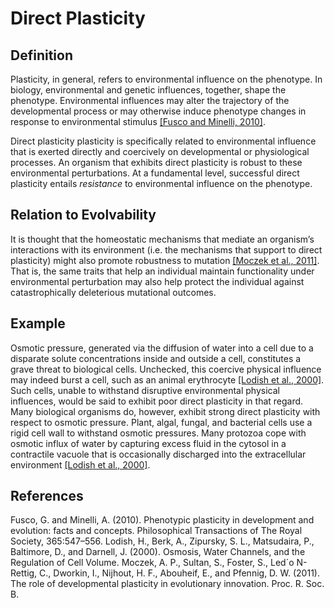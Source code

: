 Direct Plasticity
=================

Definition
----------

Plasticity, in general, refers to environmental influence on the phenotype.
In biology, environmental and genetic influences, together, shape the phenotype.
Environmental influences may alter the trajectory of the developmental process or may otherwise induce phenotype changes in response to environmental stimulus [[Fusco and Minelli, 2010]](#Fusco2010PhenotypicConcepts).

Direct plasticity plasticity is specifically related to environmental influence that is exerted directly and coercively on developmental or physiological processes.
An organism that exhibits direct plasticity is robust to these environmental perturbations.
At a fundamental level, successful direct plasticity entails *resistance* to environmental influence on the phenotype.

Relation to Evolvability
------------------------

It is thought that the homeostatic mechanisms that mediate an organism’s interactions with its environment (i.e.
the mechanisms that support to direct plasticity) might also promote robustness to mutation [[Moczek et al., 2011]](#Moczek2011TheInnovation).
That is, the same traits that help an individual maintain functionality under environmental perturbation may also help protect the individual against catastrophically deleterious mutational outcomes.

Example
-------

Osmotic pressure, generated via the diffusion of water into a cell due to a disparate solute concentrations inside and outside a cell, constitutes a grave threat to biological cells.
Unchecked, this coercive physical influence may indeed burst a cell, such as an animal erythrocyte [[Lodish et al., 2000]](#Lodish2000OsmosisVolume).
Such cells, unable to withstand disruptive environmental physical influences, would be said to exhibit poor direct plasticity in that regard.
Many biological organisms do, however, exhibit strong direct plasticity with respect to osmotic pressure.
Plant, algal, fungal, and bacterial cells use a rigid cell wall to withstand osmotic pressures.
Many protozoa cope with osmotic influx of water by capturing excess fluid in the cytosol in a contractile vacuole that is occasionally discharged into the extracellular environment [[Lodish et al., 2000]](#Lodish2000OsmosisVolume).


References
----------

<a name="Fusco2010PhenotypicConcepts">
Fusco, G. and Minelli, A. (2010). Phenotypic plasticity in development and evolution:
facts and concepts. Philosophical Transactions of The Royal Society, 365:547–556.
</a>

<a name="Lodish2000OsmosisVolume">
Lodish, H., Berk, A., Zipursky, S. L., Matsudaira, P., Baltimore, D., and Darnell, J.
(2000). Osmosis, Water Channels, and the Regulation of Cell Volume.
</a>

<a name="Moczek2011TheInnovation">
Moczek, A. P., Sultan, S., Foster, S., Led´o N-Rettig, C., Dworkin, I., Nijhout, H. F.,
Abouheif, E., and Pfennig, D. W. (2011). The role of developmental plasticity in evolutionary innovation.
Proc. R. Soc. B.
</a>
